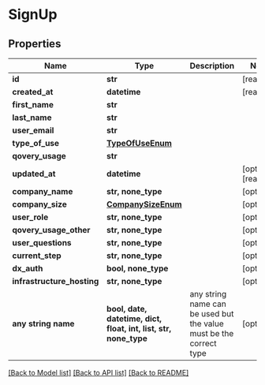 # SignUp


## Properties
Name | Type | Description | Notes
------------ | ------------- | ------------- | -------------
**id** | **str** |  | [readonly] 
**created_at** | **datetime** |  | [readonly] 
**first_name** | **str** |  | 
**last_name** | **str** |  | 
**user_email** | **str** |  | 
**type_of_use** | [**TypeOfUseEnum**](TypeOfUseEnum.md) |  | 
**qovery_usage** | **str** |  | 
**updated_at** | **datetime** |  | [optional] [readonly] 
**company_name** | **str, none_type** |  | [optional] 
**company_size** | [**CompanySizeEnum**](CompanySizeEnum.md) |  | [optional] 
**user_role** | **str, none_type** |  | [optional] 
**qovery_usage_other** | **str, none_type** |  | [optional] 
**user_questions** | **str, none_type** |  | [optional] 
**current_step** | **str, none_type** |  | [optional] 
**dx_auth** | **bool, none_type** |  | [optional] 
**infrastructure_hosting** | **str, none_type** |  | [optional] 
**any string name** | **bool, date, datetime, dict, float, int, list, str, none_type** | any string name can be used but the value must be the correct type | [optional]

[[Back to Model list]](../README.md#documentation-for-models) [[Back to API list]](../README.md#documentation-for-api-endpoints) [[Back to README]](../README.md)


